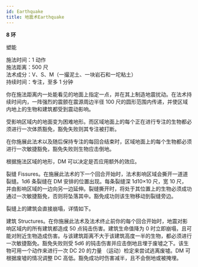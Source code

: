 ```yaml
---
id: Earthquake
title: 地震术Earthquake
---
```


**8 环**

塑能

施法时间：1 动作  
施法距离：500 尺  
法术成分：V、S、M（一撮泥土、一块岩石和一坨粘土）  
持续时间：专注，至多 1 分钟

你在施法距离内一处能看见的地面上指定一点，并在其上制造地震扰动。在法术持续时间内，一阵强烈的震颤在震源周边半径 100 尺的圆形范围内传递，并使区域内地上的生物和建筑都受到震动影响。

受影响区域内的地面变为困难地形。而区域地面上的每个正在进行专注的生物都必须进行一次体质豁免，豁免失败则其专注被打断。

在你施展此法术以及随后保持专注的每回合结束时，区域地面上的每个生物都必须进行一次敏捷豁免，豁免失败则生物应击倒地。

根据施法区域的地形，DM 可以决定是否应用额外的效应。

裂缝
Fissures。在施展此法术的下一个回合开始时，法术影响区域会撕开一道道裂缝。1d6 条裂缝在 DM 安排的位置出现。每条裂缝深 1d10×10 尺，宽 10 尺，并由影响区域的一边向另一边延伸。裂缝撕开时，将处于其位置上的生物必须成功通过一次敏捷豁免，否则将坠落其中。豁免成功则该生物移动到裂缝旁边。

裂缝上的建筑会直接崩塌，详情如下。

建筑
Structures。在你施展此法术及法术终止前你的每个回合开始时，地震对影响区域内的所有建筑都造成 50 点钝击伤害。建筑生命值降为 0 时立即崩塌，且可能对附近生物造成伤害。与该建筑距离不大于该建筑高度一半的生物，都必须进行一次敏捷豁免。豁免失败则受 5d6 的钝击伤害并应击倒地且埋于废墟之下。该生物可用一个动作来进行一次 DC 20 的力量
（运动）检定来尝试逃离废墟。DM 可根据废墟的情况调整 DC
高低。豁免成功时伤害减半，且不会倒地或被掩埋。
